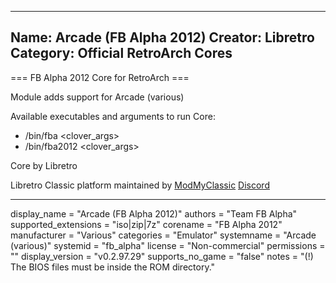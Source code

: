 -----------------------
Name: Arcade (FB Alpha 2012)
Creator: Libretro
Category: Official RetroArch Cores
-----------------------

=== FB Alpha 2012 Core for RetroArch ===

Module adds support for Arcade (various)

Available executables and arguments to run Core:
- /bin/fba <rom> <clover_args>
- /bin/fba2012 <rom> <clover_args>

Core by Libretro

Libretro Classic platform maintained by [ModMyClassic](https://modmyclassic.com) [Discord](https://discordapp.com/invite/8gygsrw)

-----------------------

display_name = "Arcade (FB Alpha 2012)"
authors = "Team FB Alpha"
supported_extensions = "iso|zip|7z"
corename = "FB Alpha 2012"
manufacturer = "Various"
categories = "Emulator"
systemname = "Arcade (various)"
systemid = "fb_alpha"
license = "Non-commercial"
permissions = ""
display_version = "v0.2.97.29"
supports_no_game = "false"
notes = "(!) The BIOS files must be inside the ROM directory."
